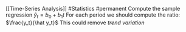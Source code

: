 [[Time-Series Analysis]]
#Statistics #permanent 
Compute the sample regression 
$\hat y_t=b_0+b_1t$
	For each period we should compute the ratio: $\frac{y_t}{\hat y_t}$
	This could remove *trend variation*
	
	
